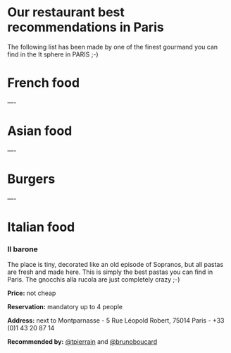 # Our restaurant best recommendations in Paris
The following list has been made by one of the finest gourmand you can find in the It sphere in PARIS ;-)

# French food

—-
# Asian food

—-
# Burgers

—- 
# Italian food

### Il barone
The place is tiny, decorated like an old episode of Sopranos, but all pastas are fresh and made here. This is simply the best pastas you can find in Paris. The gnocchis alla rucola are just completely crazy ;-)

__Price:__ not cheap

__Reservation:__ mandatory up to 4 people

__Address:__ next to Montparnasse - 5 Rue Léopold Robert, 75014 Paris - +33 (0)1 43 20 87 14

__Recommended by:__ [@tpierrain](https://www.twitter.com/tpierrain) and [@brunoboucard](https://www.twitter.com/brunoboucard)

